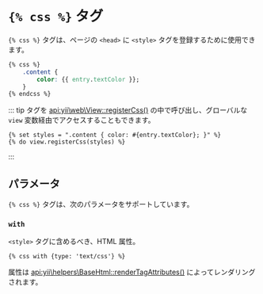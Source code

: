 # `{% css %}` タグ

`{% css %}` タグは、ページの `<head>` に `<style>` タグを登録するために使用できます。

```css
{% css %}
    .content {
        color: {{ entry.textColor }};
    }
{% endcss %}
```

::: tip
タグを <api:yii\web\View::registerCss()> の中で呼び出し、グローバルな `view` 変数経由でアクセスすることもできます。

```twig
{% set styles = ".content { color: #{entry.textColor}; }" %}
{% do view.registerCss(styles) %}
```
:::

## パラメータ

`{% css %}` タグは、次のパラメータをサポートしています。

### `with`

`<style>` タグに含めるべき、HTML 属性。

```twig
{% css with {type: 'text/css'} %}
```

属性は <api:yii\helpers\BaseHtml::renderTagAttributes()> によってレンダリングされます。

